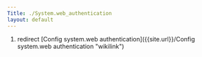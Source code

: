 ```yaml
---
Title: ./System.web_authentication
layout: default
---
```


1.  redirect [Config system.web
    authentication]({{site.url}}/Config system.web authentication "wikilink")
